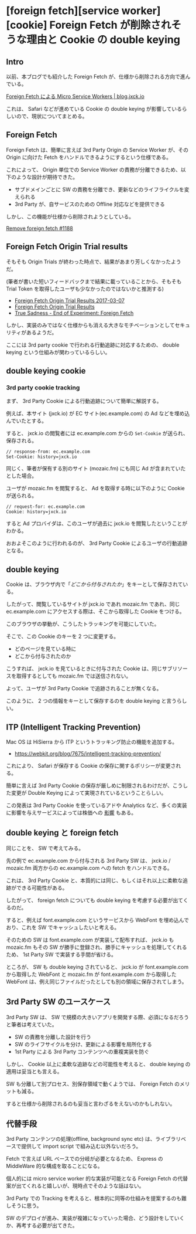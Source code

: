 # [foreign fetch][service worker][cookie] Foreign Fetch が削除されそうな理由と Cookie の double keying

## Intro

以前、本ブログでも紹介した Foreign Fetch が、仕様から削除される方向で進んでいる。

[Foreign Fetch による Micro Service Workers | blog.jxck.io](https://blog.jxck.io/entries/2016-12-12/foreign-fetch.html)

これは、 Safari などが進めている Cookie の double keying が影響しているらしいので、現状についてまとめる。


## Foreign Fetch

Foreign Fetch は、簡単に言えば 3rd Party Origin の Service Worker が、その Origin に向けた Fetch をハンドルできるようにするという仕様である。

これによって、 Origin 単位での Service Worker の責務が分離できるため、以下のような設計が期待できた。

- サブドメインごとに SW の責務を分離でき、更新などのライフライクルを変えられる
- 3rd Party が、自サービスのための Offline 対応などを提供できる

しかし、この機能が仕様から削除されようとしている。

[Remove foreign fetch #1188](https://github.com/w3c/ServiceWorker/issues/1188)


## Foreign Fetch Origin Trial results

そもそも Origin Trials が終わった時点で、結果があまり芳しくなかったようだ。

(筆者が書いた短いフィードバックまで結果に載っていることから、そもそも Trial Token を取得したユーザも少なかったのではないかと推測する)

- [Foreign Fetch Origin Trial Results 2017-03-07](https://docs.google.com/document/d/1G3XkRy972OkYEPNmBRvdWRWPNaiSPvnnnWyYNXnkWwU/edit)
- [Foreign Fetch Origin Trial Results](https://groups.google.com/a/chromium.org/forum/?pli=1#!topic/blink-dev/pJ4PwgVcKjY)
- [True Sadness - End of Experiment: Foreign Fetch](https://groups.google.com/a/chromium.org/d/msg/blink-dev/sIzHpZVhmBE/hHXlHP7wAAAJ)

しかし、実装のみではなく仕様からも消える大きなモチベーションとしてセキュリティがあるようだ。

ここには 3rd party cookie で行われる行動追跡に対応するための、 double keying という仕組みが関わっているらしい。


## double keying cookie

### 3rd party cookie tracking

まず、 3rd Party Cookie による行動追跡について簡単に解説する。

例えば、本サイト (jxck.io) が EC サイト(ec.example.com) の Ad などを埋め込んでいたとする。

すると、 jxck.io の閲覧者には ec.example.com からの `Set-Cookie` が送られ、保存される。

```http
// response-from: ec.example.com
Set-Cookie: history=jxck.io
```

同じく、筆者が保有する別のサイト (mozaic.fm) にも同じ Ad が含まれていたとした場合。

ユーザが mozaic.fm を閲覧すると、 Ad を取得する時に以下のように Cookie が送られる。

```http
// request-for: ec.example.com
Cookie: history=jxck.io
```

すると Ad プロバイダは、このユーザが過去に jxck.io を閲覧したということがわかる。

おおよそこのように行われるのが、 3rd Party Cookie によるユーザの行動追跡となる。


## double keying

Cookie は、ブラウザ内で「*どこから付与されたか*」をキーとして保存されている。

したがって、閲覧しているサイトが jxck.io であれ mozaic.fm であれ、同じ ec.example.com にアクセスする際は、そこから取得した Cookie をつける。

このブラウザの挙動が、こうしたトラッキングを可能にしていた。

そこで、この Cookie のキーを 2 つに変更する。

- どのページを見ている時に
- どこから付与されたのか

こうすれば、 jxck.io を見ているときに付与された Cookie は、同じサブリソースを取得するとしても mozaic.fm では送信されない。

よって、ユーザが 3rd Party Cookie で追跡されることが無くなる。

このように、 2 つの情報をキーとして保存するのを double keying と言うらしい。


## ITP (Intelligent Tracking Prevention)

Mac OS は HiSierra から ITP というトラッキング防止の機能を追加する。

- https://webkit.org/blog/7675/intelligent-tracking-prevention/

これにより、 Safari が保存する Cookie の保存に関するポリシーが変更される。

簡単に言えば 3rd Party Cookie の保存が厳しめに制限されるわけだが、こうした変更が Double Keying によって実現されているということらしい。

この発表は 3rd Party Cookie を使っているアドや Analytics など、多くの実装に影響を与えサービスによっては株価への [影響](http://adworld.hatenablog.com/entry/2017/06/13/004208) もある。


## double keying と foreign fetch

同じことを、 SW で考えてみる。

先の例で ec.example.com から付与される 3rd Party SW は、 jxck.io / mozaic.fm 両方からの ec.example.com への fetch をハンドルできる。

これは、 3rd Party Cookie と、本質的には同じ、もしくはそれ以上に柔軟な追跡ができる可能性がある。

したがって、 foreign fetch についても double keying を考慮する必要が出てくるのだ。

すると、例えば font.example.com というサービスから WebFont を埋め込んでおり、これを SW でキャッシュしたいと考える。

そのための SW は font.example.com が実装して配布すれば、 jxck.io も mozaic.fm もその SW が勝手に登録され、勝手にキャッシュを処理してくれるため、 1st Party SW で実装する手間が省ける。

ところが、 SW も double keying されていると、 jxck.io が font.example.com から取得した WebFont と mozaic.fm が font.example.com から取得した WebFont は、例え同じファイルだったとしても別の領域に保存されてしまう。


## 3rd Party SW のユースケース

3rd Party SW は、 SW で規模の大きいアプリを開発する際、必須になるだろうと筆者は考えていた。

- SW の責務を分離した設計を行う
- SW のライフサイクルを分け、更新による影響を局所化する
- 1st Party による 3rd Party コンテンツへの重複実装を防ぐ

しかし、 Cookie 以上に柔軟な追跡などの可能性を考えると、 double keying の適用は妥当とも言える。

SW も分離して別プロセス、別保存領域で動くようでは、 Foreign Fetch のメリットも減る。

すると仕様から削除されるのも妥当と言わざるをえないのかもしれない。


## 代替手段

3rd Party コンテンツの処理(offline, background sync etc) は、ライブラリベースで提供して import script で組み込む以外ないだろう。

Fetch で言えば URL ベースでの分岐が必要となるため、 Express の MiddleWare 的な構成を取ることになる。

個人的には micro service worker 的な実装が可能となる Foreign Fetch の代替案が出てくれると嬉しいが、現時点でそのような話はない。

3rd Party での Tracking を考えると、根本的に同等の仕組みを提案するのも難しそうに思う。

SW のデプロイが進み、実装が複雑になっていった場合、どう設計をしていくか、再考する必要が出てきた。